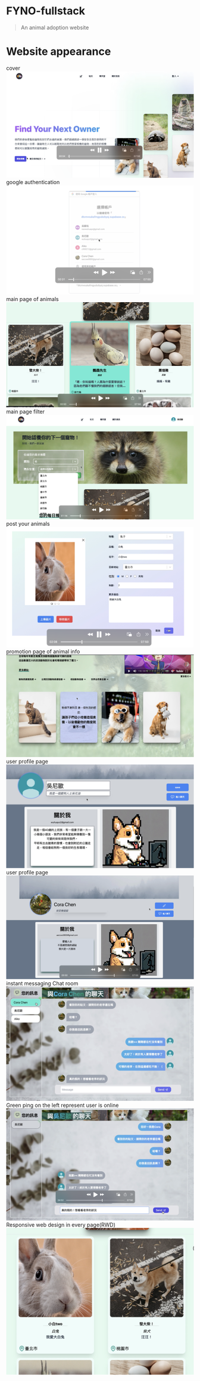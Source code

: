# FYNO-fullstack
> An animal adoption website

#  Website appearance

cover
![case 1](images/1.png)
google authentication
![case 2](images/2.png)
main page of animals
![case 3](images/3.png)
main page filter
![case 4](images/4.png)
post your animals
![case 5](images/5.png)
promotion page of animal info
![case 6](images/6.png)
user profile page
![case 11](images/11.png)
user profile page
![case 7](images/7.png)
instant messaging Chat room 
![case 8](images/8.png)
Green ping on the left represent user is online
![case 9](images/9.png)
Responsive web design in every page(RWD)
![case 10](images/10.png)
